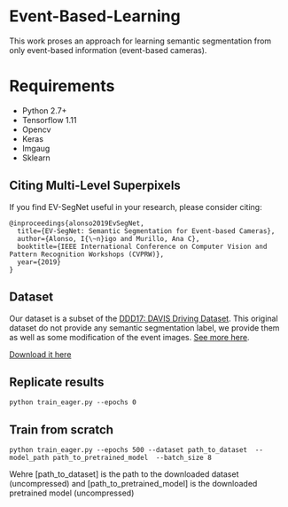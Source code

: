 # Event-Based-Learning

This work proses an approach for learning semantic segmentation from only event-based information (event-based cameras).

# Requirements
* Python 2.7+
* Tensorflow 1.11
* Opencv
* Keras
* Imgaug
* Sklearn


## Citing Multi-Level Superpixels 

If you find EV-SegNet useful in your research, please consider citing:
``` 
@inproceedings{alonso2019EvSegNet,
  title={EV-SegNet: Semantic Segmentation for Event-based Cameras},
  author={Alonso, I{\~n}igo and Murillo, Ana C},
  booktitle={IEEE International Conference on Computer Vision and Pattern Recognition Workshops (CVPRW)},
  year={2019}
}
```


## Dataset
Our dataset is a subset of the [DDD17: DAVIS Driving Dataset](http://sensors.ini.uzh.ch/news_page/DDD17.html). This original dataset do not provide any semantic segmentation label, we provide them as well as some modification of the event images. [See more here](https://github.com/Shathe/Event-Based-Learning/tree/master/Dataset).


[Download it here](https://drive.google.com/open?id=1Ug6iZc7WYQWCklxwcemCeyw3CPyuuxJf)


## Replicate results
```
python train_eager.py --epochs 0
```
## Train from scratch


```
python train_eager.py --epochs 500 --dataset path_to_dataset  --model_path path_to_pretrained_model  --batch_size 8
```
Wehre [path_to_dataset] is the path to the downloaded dataset (uncompressed) and [path_to_pretrained_model] is the downloaded pretrained model (uncompressed)

 
